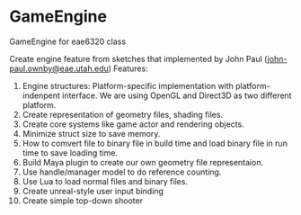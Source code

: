 # GameEngine
GameEngine for eae6320 class

Create engine feature from sketches that implemented by John Paul (john-paul.ownby@eae.utah.edu)
Features:
1. Engine structures: Platform-specific implementation with platform-indenpent interface. We are using OpenGL and Direct3D as two different platform.
2. Create representation of geometry files, shading files.
3. Create core systems like game actor and rendering objects.
4. Minimize struct size to save memory.
5. How to comvert file to binary file in build time and load binary file in run time to save loading time.
6. Build Maya plugin to create our own geometry file representaion.
7. Use handle/manager model to do reference counting.
8. Use Lua to load normal files and binary files.
9. Create unreal-style user input binding
10. Create simple top-down shooter
